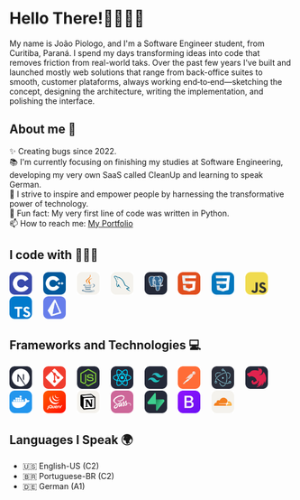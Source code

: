 <h1 align="left">Hello There!👋👨🏼‍💻</h1>

<p align="left">My name is João Piologo, and I'm a Software Engineer student, from Curitiba, Paraná. I spend my days transforming ideas into code that removes friction from real-world taks. Over the past few years I've built and launched mostly web solutions that range from back-office suites to smooth, customer plataforms, always working end‑to‑end—sketching the concept, designing the architecture, writing the implementation, and polishing the interface.</p>

## About me 🚀

<p align="left">
  ✨ Creating bugs since 2022.<br>
  📚 I'm currently focusing on finishing my studies at Software Engineering, developing my very own SaaS called CleanUp and learning to speak German.<br>
  🎯 I strive to inspire and empower people by harnessing the transformative power of technology.<br>
  🎲 Fun fact: My very first line of code was written in Python.<br>
  📫 How to reach me: <a href="https://www.devpiologo.com/">My Portfolio</a>
</p>

## I code with 👨🏼‍💻

<div align="left">
  <img src="https://github.com/jpiologo/jpiologo/blob/main/imgs/C.svg" height="40" alt="C" loading="lazy" />
  <img width="12" />
  <img src="https://github.com/jpiologo/jpiologo/blob/main/imgs/CPP.svg" height="40" alt="C++" loading="lazy" />
  <img width="12" />
  <img src="https://github.com/jpiologo/jpiologo/blob/main/imgs/Java-Light.svg" height="40" alt="Java" loading="lazy" />
  <img width="12" />
  <img src="https://github.com/jpiologo/jpiologo/blob/main/imgs/MySQL-Light.svg" height="40" alt="MySQL" loading="lazy" />
  <img width="12" />
  <img src="https://github.com/jpiologo/jpiologo/blob/main/imgs/PostgreSQL-Dark.svg" height="40" alt="PostgreSQL" loading="lazy" />
  <img width="12" />
  <img src="https://github.com/jpiologo/jpiologo/blob/main/imgs/HTML.svg" height="40" alt="HTML5" loading="lazy" />
  <img width="12" />
  <img src="https://github.com/jpiologo/jpiologo/blob/main/imgs/CSS.svg" height="40" alt="CSS3" loading="lazy" />
  <img width="12" />
  <img src="https://github.com/jpiologo/jpiologo/blob/main/imgs/JavaScript.svg" height="40" alt="JavaScript" loading="lazy" />
  <img width="12" />
  <img src="https://github.com/jpiologo/jpiologo/blob/main/imgs/TypeScript.svg" height="40" alt="TypeScript" loading="lazy" />
  <img width="12" />
  <img src="https://github.com/jpiologo/jpiologo/blob/main/icons/Prisma.svg" height="40" alt="Prisma ORM" loading="lazy" />
</div>

## Frameworks and Technologies 💻

<div align="left">
  <img src="https://github.com/jpiologo/jpiologo/blob/main/imgs/NextJS-Dark.svg" height="40" alt="Next.js" loading="lazy" />
  <img width="12" />
  <img src="https://github.com/jpiologo/jpiologo/blob/main/imgs/Git.svg" height="40" alt="Git" loading="lazy" />
  <img width="12" />
  <img src="https://github.com/jpiologo/jpiologo/blob/main/imgs/NodeJS-Dark.svg" height="40" alt="Node.js" loading="lazy" />
  <img width="12" />
  <img src="https://github.com/jpiologo/jpiologo/blob/main/imgs/React-Dark.svg" height="40" alt="React" loading="lazy" />
  <img width="12" />
  <img src="https://github.com/jpiologo/jpiologo/blob/main/imgs/TailwindCSS-Dark.svg" height="40" alt="Tailwind CSS" loading="lazy" />
  <img width="12" />
  <img src="https://github.com/jpiologo/jpiologo/blob/main/imgs/Postman.svg" height="40" alt="Postman" loading="lazy" />
  <img width="12" />
  <img src="https://github.com/jpiologo/jpiologo/blob/main/icons/Electron.svg" height="40" alt="Electron" loading="lazy" />
  <img width="12" />
  <img src="https://github.com/jpiologo/jpiologo/blob/main/icons/NestJS-Dark.svg" height="40" alt="NestJS" loading="lazy" />
  <img width="12" />
  <img src="https://github.com/jpiologo/jpiologo/blob/main/icons/Docker.svg" height="40" alt="Docker" loading="lazy" />
  <img width="12" />
  <img src="https://github.com/jpiologo/jpiologo/blob/main/icons/JQuery.svg" height="40" alt="jQuery" loading="lazy" />
  <img width="12" />
  <img src="https://github.com/jpiologo/jpiologo/blob/main/icons/Notion-Light.svg" height="40" alt="Notion" loading="lazy" />
  <img width="12" />
  <img src="https://github.com/jpiologo/jpiologo/blob/main/icons/Sass.svg" height="40" alt="Sass" loading="lazy" />
  <img width="12" />
  <img src="https://github.com/jpiologo/jpiologo/blob/main/icons/Supabase-Dark.svg" height="40" alt="Supabase" loading="lazy" />
  <img width="12" />
  <img src="https://github.com/jpiologo/jpiologo/blob/main/icons/Bootstrap.svg" height="40" alt="Bootstrap" loading="lazy" />
  <img width="12" />
  <img src="https://github.com/jpiologo/jpiologo/blob/main/icons/Cloudflare-Light.svg" height="40" alt="Bootstrap" loading="lazy" />
  <img width="12" />
</div>

## Languages I Speak 🌍

- 🇺🇸 English-US (C2)  
- 🇧🇷 Portuguese-BR (C2)  
- 🇩🇪 German (A1)
